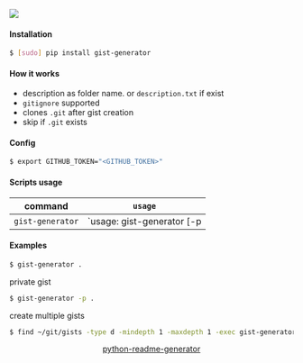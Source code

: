<!--
https://pypi.org/project/readme-generator/
https://pypi.org/project/python-readme-generator/
-->

[![](https://img.shields.io/badge/OS-Unix-blue.svg?longCache=True)]()

#### Installation
```bash
$ [sudo] pip install gist-generator
```

#### How it works
+   description as folder name. or `description.txt` if exist
+   `gitignore` supported
+   clones `.git` after gist creation
+   skip if `.git` exists

#### Config
```bash
$ export GITHUB_TOKEN="<GITHUB_TOKEN>"
```

#### Scripts usage
command|`usage`
-|-
`gist-generator` |`usage: gist-generator [-p|--private] path`

#### Examples
```bash
$ gist-generator .
```

private gist
```bash
$ gist-generator -p .
```

create multiple gists
```bash
$ find ~/git/gists -type d -mindepth 1 -maxdepth 1 -exec gist-generator {} \;
```

<p align="center">
    <a href="https://pypi.org/project/python-readme-generator/">python-readme-generator</a>
</p>